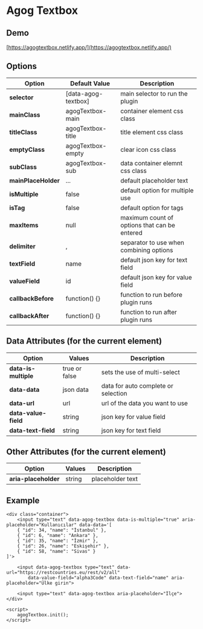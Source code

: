 # Agog Textbox

## Demo

[https://agogtextbox.netlify.app/](https://agogtextbox.netlify.app/)
## Options

| Option | Default Value | Description  |
|--|--|--|
| **selector** | [data-agog-textbox] | main selector to run the plugin |
| **mainClass** | agogTextbox-main | container element css class |
| **titleClass** | agogTextbox-title | title element css class |
| **emptyClass** | agogTextbox-empty | clear icon css class |
| **subClass** | agogTextbox-sub | data container elemnt css class |
| **mainPlaceHolder** | ... | default placeholder text |
| **isMultiple** | false | default option for multiple use |
| **isTag** | false | default option for tags |
| **maxItems** | null | maximum count of options that can be entered |
| **delimiter** | , | separator to use when combining options |
| **textField** | name | default json key for text field |
| **valueField** | id | default json key for value field |
| **callbackBefore** | function() {} | function to run before plugin runs |
| **callbackAfter** | function() {} | function to run after plugin runs |

## Data Attributes (for the current element)

| Option | Values  | Description |
|--|--|--|
| **data-is-multiple** | true or false | sets the use of multi-select |
| **data-data** | json data | data for auto complete or selection  |
| **data-url** | url | url of the data you want to use |
| **data-value-field** | string | json key for value field |
| **data-text-field** | string | json key for text field |

## Other Attributes (for the current element)

| Option | Values  | Description |
|--|--|--|
| **aria-placeholder** | string | placeholder text |

## Example

    <div class="container">
        <input type="text" data-agog-textbox data-is-multiple="true" aria-placeholder="Kullanıcılar" data-data='[
        { "id": 34, "name": "İstanbul" },
        { "id": 6, "name": "Ankara" },
        { "id": 35, "name": "İzmir" },
        { "id": 26, "name": "Eskişehir" },
        { "id": 58, "name": "Sivas" }
    ]'>

        <input data-agog-textbox type="text" data-url="https://restcountries.eu/rest/v2/all"
            data-value-field="alpha3Code" data-text-field="name" aria-placeholder="Ülke girin">

        <input type="text" data-agog-textbox aria-placeholder="İlçe">
    </div>

    <script>
        agogTextbox.init();
    </script>

